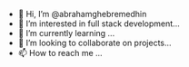 - 👋 Hi, I’m @abrahamghebremedhin
- 👀 I’m interested in full stack development...
- 🌱 I’m currently learning ...
- 💞️ I’m looking to collaborate on projects...
- 📫 How to reach me ...

<!---
abrahamghebremedhin/abrahamghebremedhin is a ✨ special ✨ repository because its `README.md` (this file) appears on your GitHub profile.
You can click the Preview link to take a look at your changes.
--->
